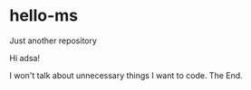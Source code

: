 # hello-ms
Just another repository

Hi adsa!

I won't talk about unnecessary things
I want to code. The End.
